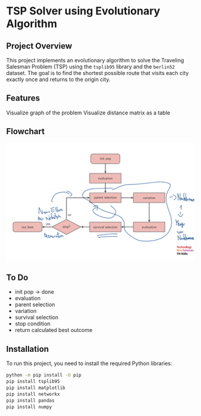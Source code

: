 # TSP Solver using Evolutionary Algorithm

## Project Overview
This project implements an evolutionary algorithm to solve the Traveling Salesman Problem (TSP) using the `tsplib95` library and the `berlin52` dataset. The goal is to find the shortest possible route that visits each city exactly once and returns to the origin city.

## Features
Visualize graph of the problem
Visualize distance matrix as a table

## Flowchart
![flowchart](./assets/flowchart.PNG)

## To Do
- init pop -> done
- evaluation
- parent selection
- variation
- survival selection
- stop condition
- return calculated best outcome
## Installation
To run this project, you need to install the required Python libraries:

```bash
python -m pip install -U pip
pip install tsplib95
pip install matplotlib
pip install networkx
pip install pandas
pip install numpy
